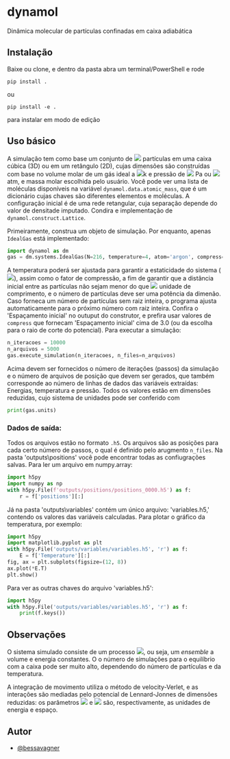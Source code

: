 # dynamol

 Dinâmica molecular de partículas confinadas em caixa adiabática

## Instalação

Baixe ou clone, e dentro da pasta abra um terminal/PowerShell e rode

 ~~~terminal
pip install .
 ~~~

ou

 ~~~terminal
pip install -e .
 ~~~

para instalar em modo de edição

## Uso básico

A simulação tem como base um conjunto de <img src="https://render.githubusercontent.com/render/math?math=\large N"> partículas em uma caixa cúbica (3D) ou em um retângulo (2D), cujas dimensões são construídas com base no volume molar de um gás ideal a <img src="https://render.githubusercontent.com/render/math?math=\large 273.15">k e pressão de <img src="https://render.githubusercontent.com/render/math?math=\large 101325"> Pa ou <img src="https://render.githubusercontent.com/render/math?math=\large 1"> atm, e massa molar escolhida pelo usuário. Você pode ver uma lista de moléculas disponíveis na variável ```dynamol.data.atomic_mass```, que é um dicionário cujas chaves são diferentes elementos e moléculas. A configuração inicial é de uma rede retangular, cuja separação depende do valor de densitade imputado. Condira e implementação de ```dynamol.construct.Lattice```.

Primeiramente, construa um objeto de simulação. Por enquanto, apenas ```IdealGas``` está implementado:

~~~python
import dynamol as dm
gas = dm.systems.IdealGas(N=216, temperature=4, atom='argon', compress=1.5, dim=2)
~~~

A temperatura poderá ser ajustada para garantir a estaticidade do sistema (<img src="https://render.githubusercontent.com/render/math?math=\large \vec{V}_{cm} = 0">), assim como o fator de compressão, a fim de garantir que a distância inicial entre as partículas não sejam menor do que <img src="https://render.githubusercontent.com/render/math?math=\large 1"> unidade de comprimento, e o número de partículas deve ser uma potência da dimenão. Caso forneca um número de partículas sem raiz inteira, o programa ajusta automaticamente para o próximo número com raiz inteira. Confira o 'Espaçamento inicial' no outuput do construtor, e prefira usar valores de ```compress``` que fornecam 'Espaçamento inicial' cima de 3.0 (ou da escolha para o raio de corte do potencial). Para executar a simulação:

~~~python
n_iteracoes = 10000
n_arquivos = 5000
gas.execute_simulation(n_iteracoes, n_files=n_arquivos)
~~~

Acima devem ser fornecidos o número de iterações (passos) da simulação e o número de arquivos de posição que devem ser gerados, que também corresponde ao número de linhas de dados das variáveis extraídas: Energias, temperatura e pressão. Todos os valores estão em dimensões reduzidas, cujo sistema de unidades pode ser conferido com

~~~python
print(gas.units)
~~~

### Dados de saída:

Todos os arquivos estão no formato ```.h5```. Os arquivos são as posições para cada certo número de passos, o qual é definido pelo arugmento ```n_files```. Na pasta 'outputs\positions\' você pode encontrar todas as confiugrações salvas. Para ler um arquivo em numpy.array:

~~~python
import h5py
import numpy as np
with h5py.File(f'outputs/positions/positions_0000.h5') as f:
    r = f['positions'][:]
~~~

Já na pasta 'outputs\variables\' contém um único arquivo: 'variables.h5,' contendo os valores das variáveis calculadas. Para plotar o gráfico da temperatura, por exemplo:

~~~python
import h5py
import matplotlib.pyplot as plt
with h5py.File('outputs/variables/variables.h5', 'r') as f:
    E = f['Temperature'][:]
fig, ax = plt.subplots(figsize=(12, 8))
ax.plot(*E.T)
plt.show()
~~~

Para ver as outras chaves do arquivo 'variables.h5':

~~~python
import h5py
with h5py.File('outputs/variables/variables.h5', 'r') as f:
    print(f.keys())
~~~

## Observações

O sistema simulado consiste de um processo <img src="https://render.githubusercontent.com/render/math?math=\large NVE">, ou seja, um *ensemble* a volume e energia constantes. O o número de simulações para o equilíbrio com a caixa pode ser muito alto, dependendo do número de partículas e da temperatura.

A integração de movimento utiliza o método de velocity-Verlet, e as interações são mediadas pelo potencial de Lennard-Jonnes de dimensões reduzidas: os parâmetros <img src="https://render.githubusercontent.com/render/math?math=\large \epsilon"> e <img src="https://render.githubusercontent.com/render/math?math=\large \sigma"> são, respectivamente, as unidades de energia e espaço.

## Autor

- [@bessavagner](https://github.com/bessavagner)
